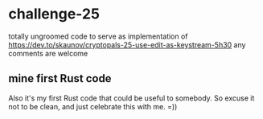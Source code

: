 # challenge-25

totally ungroomed code to serve as implementation of https://dev.to/skaunov/cryptopals-25-use-edit-as-keystream-5h30
any comments are welcome

## mine first Rust code

Also it's my first Rust code that could be useful to somebody. So excuse it not to be clean, and just celebrate this with me. =))
